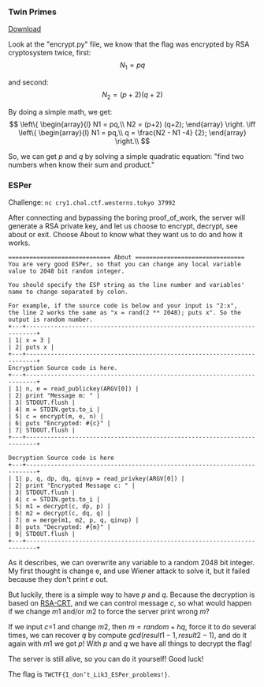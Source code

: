 ### Twin Primes

[Download](https://twctf7qygt6ujk.azureedge.net/uploads/twin-primes.7z-39a1a147cbf55d4d944f8eacdbdf4ee7a967dd70ef0eaaa0a1cee5c58c641483)

Look at the "encrypt.py" file, we know that the flag was encrypted by RSA cryptosystem twice, first:
$$N_1 = pq$$ 

and second:
$$ N_2 = (p+2)(q+2)$$ 

By doing a simple math, we get:
$$
\left\{
\begin{array}{l}
N1 = pq,\\
N2 = (p+2) (q+2);
\end{array}
\right.
\iff
\left\{
\begin{array}{l}
N1 = pq,\\
q = \frac{N2 - N1 -4} {2};
\end{array}
\right.\\
$$

So, we can get $p$ and $q$ by solving a simple quadratic equation: "find two numbers when know their sum and product."

### ESPer

Challenge: `nc cry1.chal.ctf.westerns.tokyo 37992`

After connecting and bypassing the boring proof_of_work, the server will generate a RSA private key, and let us choose to encrypt, decrypt, see about or exit. Choose About to know what they want us to do and how it works.

```
============================= About ===============================
You are very good ESPer, so that you can change any local variable
value to 2048 bit random integer.
 
You should specify the ESP string as the line number and variables'
name to change separated by colon.
 
For example, if the source code is below and your input is "2:x",
the line 2 works the same as "x = rand(2 ** 2048); puts x". So the
output is random number.
+---+-------------------------------------------------------------------------+
| 1| x = 3 |
| 2| puts x |
+---+-------------------------------------------------------------------------+
Encryption Source code is here.
+---+-------------------------------------------------------------------------+
| 1| n, e = read_publickey(ARGV[0]) |
| 2| print "Message m: " |
| 3| STDOUT.flush |
| 4| m = STDIN.gets.to_i |
| 5| c = encrypt(m, e, n) |
| 6| puts "Encrypted: #{c}" |
| 7| STDOUT.flush |
+---+-------------------------------------------------------------------------+
 
Decryption Source code is here
+---+-------------------------------------------------------------------------+
| 1| p, q, dp, dq, qinvp = read_privkey(ARGV[0]) |
| 2| print "Encrypted Message c: " |
| 3| STDOUT.flush |
| 4| c = STDIN.gets.to_i |
| 5| m1 = decrypt(c, dp, p) |
| 6| m2 = decrypt(c, dq, q) |
| 7| m = merge(m1, m2, p, q, qinvp) |
| 8| puts "Decrypted: #{m}" |
| 9| STDOUT.flush |
+---+-------------------------------------------------------------------------+
```

As it describes, we can overwrite any variable to a random 2048 bit integer. My first thought is change e, and use Wiener attack to solve it, but it failed because they don't print $e$ out.

But luckily, there is a simple way to have $p$ and $q$. Because the decryption is based on [RSA-CRT](https://en.wikipedia.org/wiki/RSA_(cryptosystem)#Using_the_Chinese_remainder_algorithm), and we can control message $c$, so what would happen if we change $m1$ and/or $m2$ to force the server print wrong $m$? 

If we input $c$=1 and change $m2$, then $m = random + hq$,  force it to do several times, we can recover $q$ by compute $gcd(result1 -1, result2 -1)$, and do it again with $m1$ we got $p$! With $p$ and $q$ we have all things to decrypt the flag!

The server is still alive, so you can do it yourself! Good luck!

The flag is `TWCTF{I_don’t_Lik3_ESPer_problems!}`.
